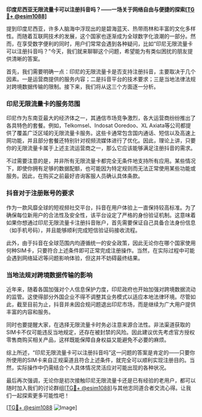 **印度尼西亚无限流量卡可以注册抖音吗？——一场关于网络自由与便捷的探索[[TG💪+ @esim1088](https://t.me/s/esim1088)]**

提到印度尼西亚，许多人脑海中浮现出的是碧海蓝天、热带雨林和丰富的文化多样性。而随着互联网技术的发展，这个国家也逐渐成为全球数字化浪潮的一部分。然而，在享受数字便利的同时，用户们常常会遇到各种疑问，比如“印尼无限流量卡可以注册抖音吗？”今天，我们就来聊聊这个问题，希望能为有类似困扰的朋友提供清晰的答案。

首先，我们需要明确一点：印尼的无限流量卡是否支持注册抖音，主要取决于几个因素。一是运营商提供的服务内容；二是抖音平台的技术要求；三是当地法律法规对跨境数据传输的限制。接下来，我们将从这三个方面逐一分析。

### 印尼无限流量卡的服务范围

印尼作为东南亚最大的经济体之一，其通信市场竞争激烈，各大运营商纷纷推出了各具特色的套餐。例如，Telkomsel、Indosat Ooredoo、XL Axiata等公司都提供了覆盖广泛区域的无限流量卡服务。这些卡通常包含国内通话、短信以及高速上网功能，并且部分套餐还特别针对视频流媒体进行了优化。因此，理论上讲，只要你的无限流量卡属于上述主流运营商之一，那么它应该能够满足注册抖音的需求。

不过需要注意的是，并非所有无限流量卡都完全无条件地支持所有应用。某些情况下，即使你拥有足够的数据配额，也可能因为特定规则而无法正常使用某些功能或服务。因此，在购买之前最好咨询客服人员确认具体条款。

### 抖音对于注册账号的要求

作为一款风靡全球的短视频社交平台，抖音在用户体验上一直保持较高标准。为了确保每位新用户的合法性及安全性，该平台设定了严格的身份验证机制。这意味着如果你想通过印尼无限流量卡注册抖音账户，首先需要保证自己具备合法身份信息（如手机号码），并且能够顺利完成短信验证码接收流程。

此外，由于抖音在全球范围内均遵循统一的安全政策，因此无论你在哪个国家使用何种SIM卡，只要符合上述条件即可正常完成注册操作。当然，在实际过程中可能会遇到网络延迟等问题影响体验，但这并不妨碍最终结果。

### 当地法规对跨境数据传输的影响

近年来，随着各国加强对个人信息保护力度，印尼政府也开始加强对跨境数据流动的监管。这使得部分外国企业不得不调整其业务模式以适应本地法律环境。尽管如此，截至目前为止，抖音并未因合规问题退出印尼市场，而是继续为广大用户提供丰富的内容和服务。

同时也要提醒大家，在选择无限流量卡时务必注意来源合法性。非法渠道获取的SIM卡不仅可能违反当地规定，还存在被封禁的风险。因此建议优先考虑官方授权零售商购买相关产品，这样既能保障自身权益又能避免不必要的麻烦。

综上所述，“印尼无限流量卡可以注册抖音吗”这一问题的答案是肯定的——只要你所使用的SIM卡来自正规渠道且符合上述条件，就完全可以顺利实现注册目的。当然，实际操作中仍需结合个人具体情况灵活应对可能出现的各种状况。

最后再次强调，无论你是初次接触印尼无限流量卡还是已有经验的老用户，都可以随时加入我们的讨论群组[[TG💪+ @esim1088](https://t.me/s/esim1088)]与其他志同道合者交流心得。让我们一起探索更多可能性吧！

[[TG💪+ @esim1088](https://t.me/s/esim1088) ![Image](https://i.postimg.cc/4NQfJmqS/Snipaste-2025-05-13-00-14-12.png)]